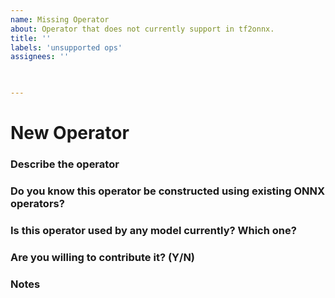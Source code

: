 ```yaml
---
name: Missing Operator
about: Operator that does not currently support in tf2onnx.
title: ''
labels: 'unsupported ops'
assignees: ''

 

---
```

# New Operator

### Describe the operator
<!-- Why is this operator necessary? What does it accomplish? -->

### Do you know this operator be constructed using existing ONNX operators?
<!-- If so, why not add it as a function? -->

### Is this operator used by any model currently? Which one?

### Are you willing to contribute it? (Y/N)

### Notes
<!-- Any additional information -->